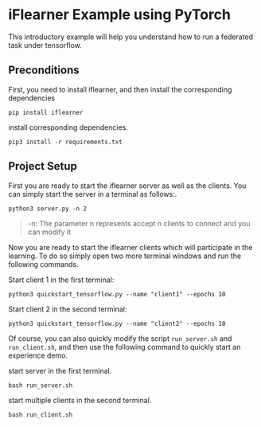 # iFlearner Example using PyTorch

This introductory example will help you understand how to run a federated task under tensorflow.

## Preconditions
First, you need to install iflearner, and then install the corresponding dependencies
```shell
pip install iflearner
```

install corresponding dependencies.
```shell
pip3 install -r requirements.txt
```

## Project Setup

First you are ready to start the iflearner server as well as the clients. You can simply start the server in a terminal as follows:.  
```shell
python3 server.py -n 2
```
> -n: The parameter n represents accept n clients to connect and you can modify it

Now you are ready to start the iflearner clients which will participate in the learning. To do so simply open two more terminal windows and run the following commands.

Start client 1 in the first terminal:

```shell
python3 quickstart_tensorflow.py --name "client1" --epochs 10
```

Start client 2 in the second terminal:

```shell
python3 quickstart_tensorflow.py --name "client2" --epochs 10
```

Of course, you can also quickly modify the script `run_server.sh` and `run_client.sh`, and then use the following command to quickly start an experience demo.

start server in the first terminal.
```shell
bash run_server.sh
```

start multiple clients in the second terminal.
```shell
bash run_client.sh
```